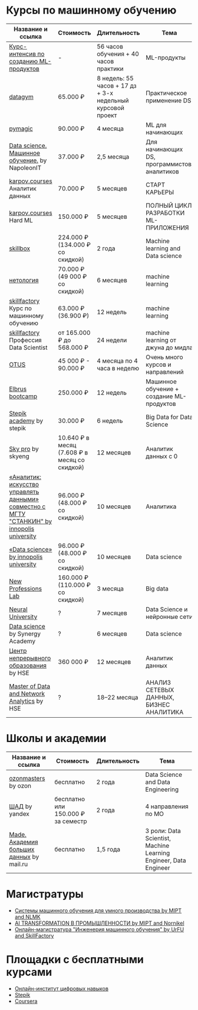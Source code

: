 # Курсы по машинному обучению
| Название и ссылка | Стоимость | Длительность | Тема | Соревнование/хакатон | Наличие B2B |
|--|--|--|--|--|--|
| [Курс-интенсив по созданию ML-продуктов](https://maths-h.com/ru/mlprototype?utm=timepad.ru_workshop) | - | 56 часов обучения + 40 часов практики | ML-продукты | - | + |
| [datagym](https://datagym.ru) | 65.000 ₽ | 8 недель: 55 часов + 17 дз + 3-х недельный курсовой проект | Практическое применение DS | + | + |
| [pymagic](https://pymagic.ru) | 90.000 ₽ | 4 месяца | ML для начинающих | - | - |
| [Data science. Машинное обучение.](https://school.napoleonit.ru/machine-learning) by NapoleonIT | 37.000 ₽ | 2,5 месяца | Для начинающих DS, программистов, аналитиков | + | - |
| [karpov.courses](https://karpov.courses/analytics) Аналитик данных | 70.000 ₽ | 5 месяцев | СТАРТ КАРЬЕРЫ | - | [+](https://karpov.courses/b2b) |
| [karpov.courses](https://karpov.courses/ml-hard) Hard ML | 150.000 ₽ | 5 месяцев | ПОЛНЫЙ ЦИКЛ РАЗРАБОТКИ ML-ПРИЛОЖЕНИЯ | - | [+](https://karpov.courses/b2b) |
| [skillbox](https://skillbox.ru/course/profession-machine-learning/) | 224.000 ₽ (134.000 ₽ со скидкой) | 2 года | Machine learning and Data science | - | - |
| [нетология](https://netology.ru/programs/machine-learn) | 70.000 ₽ (49 000 ₽ со скидкой) | 6 месяцев | machine learning | + | [+](https://netology.ru/b2b) |
| [skillfactory](https://skillfactory.ru/machine-learning) Курс по машинному обучению | 63.000 ₽ (36.900 ₽) | 12 недель | machine learning | + | + |
| [skillfactory](https://skillfactory.ru/data-scientist-pro) Профессия Data Scientist | от 165.000 ₽ до 568.000 ₽ | 24 недели | machine learning от джуна до мидла | - | + |
| [OTUS](https://drive.google.com/file/d/1mXyMV4bC0TOQTQDBnTxJgSWu0zXioaph/view) | 45 000 ₽ - 90.000 ₽ | 4 месяца по 4 часа в неделю | Очень много курсов и направлений | - | [+](https://otus.ru/uslugi-kompaniyam) |
| [Elbrus bootcamp](https://elbrusboot.camp/datascience/) | 250.000 ₽ | 12 недель | Машинное обучение + создание ML-продуктов | - | - |
| [Stepik academy](https://academy.stepik.org/big-data) by stepik | 30.000 ₽ | 6 недель | Big Data for Data Science | - | - |
| [Sky pro](https://sky.pro/courses/analytics/data_analytics) by skyeng | 10.640 ₽ в месяц (7.608 ₽ в месяц со скидкой) | 12 месяцев | Аналитик данных с 0 | - | - |
| [«Аналитик: искусство управлять данными» совместно с МГТУ "СТАНКИН" by innopolis university](https://stc.innopolis.university/pcs?utm_source=Instagram_Feed&utm_medium=23848087057560275&utm_campaign=23848091249950275&utm_content=23848091249920275&fbclid=PAAaaDrH_1Cv_8ngBinqqJLh0Ez4WwFj4RrlMFtVFSAiCuQ0kZcxlaCY_DdVw_aem_ASaWKIAUBYL_e8oyuf8webWHS6u1T9U6EAttk3vCfpM01JJH8MZQusdP9ZXz23Oc616duNLcsgCUiNSDn_iGEtjKRIbX5oU8b4YvoCi8cgY-kAvQiM4n-NX2yiSJQeiWdpw) | 96.000 ₽ (48.000 ₽ со скидкой) | 10 месяцев | Аналитика | - | + |
| [«Data science» by innopolis university](https://stc.innopolis.university/pcs?utm_source=Instagram_Feed&utm_medium=23848087057560275&utm_campaign=23848091249950275&utm_content=23848091249920275&fbclid=PAAaaDrH_1Cv_8ngBinqqJLh0Ez4WwFj4RrlMFtVFSAiCuQ0kZcxlaCY_DdVw_aem_ASaWKIAUBYL_e8oyuf8webWHS6u1T9U6EAttk3vCfpM01JJH8MZQusdP9ZXz23Oc616duNLcsgCUiNSDn_iGEtjKRIbX5oU8b4YvoCi8cgY-kAvQiM4n-NX2yiSJQeiWdpw) | 96.000 ₽ (48.000 ₽ со скидкой) | 10 месяцев | Data science | - | + |
| [New Professions Lab](https://newprolab.com/ru/bigdata/?utm_source=telegram&utm_medium=cpm&utm_campaign=bigdata&utm_term=ai_machinelearning_big_data) | 160.000 ₽ (110.000 ₽ со скидкой) | 3 месяца | Big data | - | [+](https://newprolab.com/ru/corporate/) |
| [Neural University](https://neural-university.ru) | ? | 7 месяцев | Data Science и нейронные сети | - | - |
| [Data science](https://synergyacademy.com/cp/isa-datascientist) by Synergy Academy | ? | 6 месяцев | Data science | - | - |
| [Центр непрерывного образования](https://cs.hse.ru/dpo/analyst?utm_source=insta&utm_medium=cpc&utm_campaign=andan1) by HSE | 360 000 ₽ | 12 месяцев | Аналитик данных | - | - |
| [Master of Data and Network Analytics](https://hse-mdna.com) by HSE | ? | 18–22 месяца | АНАЛИЗ СЕТЕВЫХ ДАННЫХ, БИЗНЕС АНАЛИТИКА | - | - |

# Школы и академии
| Название и ссылка | Стоимость | Длительность | Тема |
|--|--|--|--|
| [ozonmasters](https://ozonmasters.ru) by ozon | бесплатно | 2 года | Data Science and Data Engineering |
| [ШАД](https://yandexdataschool.ru) by yandex | бесплатно или 150.000 ₽ за семестр | 2 года | 4 направления по МО |
| [Made. Академия больших данных](https://data.mail.ru) by mail.ru | бесплатно | 1,5 года | 3 роли: Data Scientist, Machine Learning Engineer, Data Engineer |

# Магистратуры
- [Системы машинного обучения для умного производства by MIPT and NLMK](https://mipt.nlmk.com)
- [AI TRANSFORMATION В ПРОМЫШЛЕННОСТИ by MIPT and Nornikel](https://www.nornickel-ai-industrial.com)
- [Онлайн-магистратура "Инженерия машинного обучения" by UrFU and SkillFactory](https://zavtra.online/urfu-machine-learning)

# Площадки с бесплатными курсами
- [Онлайн-институт цифровых навыков](https://firstdigital.institute)
- [Stepik](https://stepik.org/)
- [Coursera](https://www.coursera.org)
